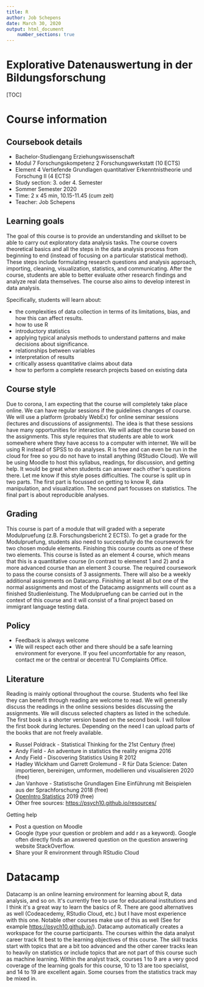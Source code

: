 ```yaml
---
title: R
author: Job Schepens
date: March 30, 2020
output: html_document
    number_sections: true
---
```


Explorative Datenauswertung in der Bildungsforschung
====================================

[TOC]


# Course information

## Coursebook details

- Bachelor-Studiengang Erziehungswissenschaft
- Modul 7 Forschungskompetenz 2 Forschungswerkstatt (10 ECTS)
- Element 4 Vertiefende Grundlagen quantitativer Erkenntnistheorie und Forschung II (4 ECTS) 
- Study section: 3. oder 4. Semester
- Sommer Semester 2020 
- Time: 2 x 45 min, 10.15-11.45 (cum zeit)
- Teacher: Job Schepens

## Learning goals

The goal of this course is to provide an understanding and skillset to be able to carry out exploratory data analysis tasks. The course covers theoretical basics and all the steps in the data analysis process from beginning to end (instead of focusing on a particular statistical method). These steps include formulating research questions and analysis approach, importing, cleaning, visualization, statistics, and communicating. After the course, students are able to better evaluate other research findings and analyze real data themselves. The course also aims to develop interest in data analysis.  

Specifically, students will learn about:
- the complexities of data collection in terms of its limitations, bias, and how this can affect results.
- how to use R 
- introductory statistics
- applying typical analysis methods to understand patterns and make decisions about significance. 
- relationships between variables
- interpretation of results 
- critically assess quantitative claims about data
- how to perform a complete research projects based on existing data 


## Course style

Due to corona, I am expecting that the course will completely take place online. We can have regular sessions if the guidelines changes of course. We will use a platform (probably WebEx) for online seminar sessions (lectures and discussions of assignments). The idea is that these sessions have many opportunities for interaction. We will adapt the course based on the assignments. This style requires that students are able to work somewhere where they have access to a computer with internet. We will be using R instead of SPSS to do analyses. R is free and can even be run in the cloud for free so you do not have to install anything (RStudio Cloud). We will be using Moodle to host this syllabus, readings, for discussion, and getting help. It would be great when students can answer each other's questions there. Let me know if this style poses difficulties. The course is split up in two parts. The first part is focussed on getting to know R, data manipulation, and visualization. The second part focusses on statistics. The final part is about reproducible analyses. 


## Grading

This course is part of a module that will graded with a seperate Modulpruefung (z.B. Forschungsbericht 2 ECTS). To get a grade for the Modulpruefung, students also need to successfully do the coursework for two chosen module elements. Finishing this course counts as one of these two elements. This course is listed as an element 4 course, which means that this is a quantitative course (in contrast to elemenst 1 and 2) and a more advanced course than an element 3 course. The required coursework to pass the course consists of 3 assignments. There will also be a weekly additional assignments on Datacamp. Finishing at least all but one of the normal assignments and most of the Datacamp assignments will count as a finished Studienleistung. The Modulpruefung can be carried out in the context of this course and it will consist of a final project based on immigrant language testing data. 


## Policy

- Feedback is always welcome
- We will respect each other and there should be a safe learning environment for everyone. If you feel uncomfortable for any reason, contact me or the central or decentral TU Complaints Office. 


## Literature 

Reading is mainly optional throughout the course. Students who feel like they can benefit through reading are welcome to read. We will generally discuss the readings in the online sessions besides discussing the assignments. We will discuss selected chapters as listed in the schedule. The first book is a shorter version based on the second book. I will follow the first book during  lectures. Depending on the need I can upload parts of the books that are not freely available. 

- Russel Poldrack - Statistical Thinking for the 21st Century (free)
- Andy Field - An adventure in statistics the reality enigma 2016
- Andy Field - Discovering Statistics Using R 2012
- Hadley Wickham und Garrett Grolemund - R für Data Science: Daten importieren, bereinigen, umformen, modellieren und visualisieren 2020 (free)
- Jan Vanhove - Statistische Grundlagen Eine Einführung mit Beispielen aus der Sprachforschung 2018 (free)
- [OpenIntro Statistics](https://www.openintro.org/stat/textbook.php) 2019 (free)
- Other free sources: https://psych10.github.io/resources/ 


Getting help 

- Post a question on Moodle
- Google (type your question or problem and add r as a keyword). Google often directly finds an answered question on the question answering website StackOverflow. 
- Share your R environment through RStudio Cloud


# Datacamp

Datacamp is an online learning environment for learning about R, data analysis, and so on. It's currently free to use for educational institutions and I think it's a great way to learn the basics of R. There are good alternatives as well (Codeacedemy, RStudio Cloud, etc.) but I have most experience with this one. Notable other courses make use of this as well (See for example https://psych10.github.io/). Datacamp automatically creates a workspace for the course participants. The courses within the data analyst career track fit best to the learning objectives of this course. The skill tracks start with topics that are a bit too advanced and the other career tracks lean to heavily on statistics or include topics that are not part of this course such as machine learning. Within the analyst track, courses 1 to 9 are a very good coverage of the learning goals for this course, 10 to 13 are too specialist, and 14 to 19 are excellent again. Some courses from the statistics track may be mixed in. 

